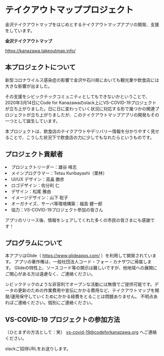 # テイクアウトマッププロジェクト
金沢テイクアウトマップをはじめとするテイクアウトマップアプリの開発、支援をしています。

<b>金沢テイクアウトマップ</b>

https://kanazawa.takeoutmap.info/

## 本プロジェクトについて
新型コロナウイルス感染症の影響で金沢や石川県においても観光業や飲食店には大きな影響が出ました。

その支援をシビックテックコミュニティとしてもできないかということで、2020年3月14日にCode for Kanazawaのslack上にVS-COVID-19プロジェクトが立ち上がりました。日に日に変わっていく状況に対応する形で幾つかの関連プロジェクトが立ち上がりましたが、このテイクアウトマップアプリの開発もその一つとして誕生しています。

本プロジェクトは、飲食店のテイクアウトやデリバリー情報を分かりやすく見せることで、こうした状況下で飲食店の力に少しでもなれたらというものです。

## プロジェクト貢献者
<li> プロジェクトリーダー：雄谷 峰志 </li>
<li> メインプログラマー：Tetsu Kuribayashi（栗林） </li>
<li> UI/UX デザイン：高畠 勝彦 </li>
<li> ロゴデザイン：佐分利 仁 </li>
<li> デザイン：松尾 雅由 </li>
<li> イメージデザイン：山下 聡子 </li>
<li> オーガナイズ、サーバ等環境構築：福島 健一郎 </li>
<li> 協力：VS-COVID-19プロジェクト参加の皆さん </li>

アプリのリリース後、情報をシェアしてくれた多くの市民の皆さまにも感謝です！

## プログラムについて
本アプリはGlide（ https://www.glideapps.com/ ）を利用して開発されています。
アプリの著作権は、一般社団法人コード・フォー・カナザワに帰属します。
Glideの特性上、ソースコード等の開示は難しいですが、他地域への展開にご関心がある方は遠慮なく、ご連絡ください。

シビックテックのような非営利でオープンな活動には無償でご提供可能です。データの更新のための作業費用や宣伝にかかる費用など、テイクアウトマップを開発/運用保守していくためにかかる経費をとることは問題ありません。
不明点あればご連絡ください。個別にご連絡ください。

## VS-COVID-19 プロジェクトの参加方法
（ひとまずの方法として：笑） vs-covid-19@codeforkanazawa.org へご連絡ください。

slackご招待URLをお送りします。
